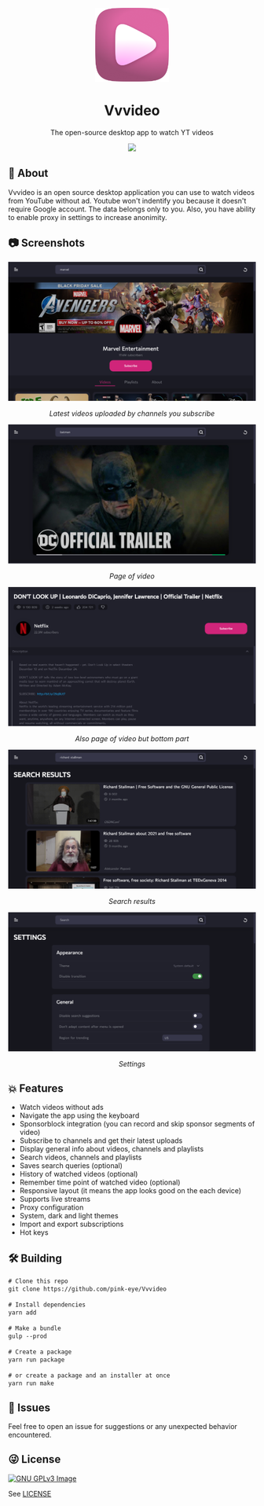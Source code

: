 <p align="center"><img src="assets/icons/png/256x256.png" width="150"></p>

<h1 align="center">Vvvideo</h1>

<p align="center">The open-source desktop app to watch YT videos</p>

<p align="center">
<a href="https://www.gnu.org/licenses/gpl-3.0" alt="License: GPLv3">
<img src="https://img.shields.io/badge/License-GPL%20v3-blue.svg">
</a>
</p>

## 📄 About

Vvvideo is an open source desktop application you can use to watch videos from YouTube without ad. Youtube won't indentify you because it doesn't require Google account. The data belongs only to you. Also, you have ability to enable proxy in settings to increase anonimity.

## 📷 Screenshots

![Screenshot-Latest](<./assets/screenshots/screenshot(2).png>)

<p align="center"><em>Latest videos uploaded by channels you subscribe</em></p>

![Screenshot-Video](<./assets/screenshots/screenshot(3).png>)

<p align="center"><em>Page of video</em></p>

![Screenshot-Channel](<./assets/screenshots/screenshot(4).png>)

<p align="center"><em>Also page of video but bottom part</em></p>

![Screenshot-Trending](<./assets/screenshots/screenshot(1).png>)

<p align="center"><em>Search results</em></p>

![Screenshot-Settings](<./assets/screenshots/screenshot(5).png>)

<p align="center"><em>Settings</em></p>

## 💥 Features

-   Watch videos without ads
-   Navigate the app using the keyboard
-   Sponsorblock integration (you can record and skip sponsor segments of video)
-   Subscribe to channels and get their latest uploads
-   Display general info about videos, channels and playlists
-   Search videos, channels and playlists
-   Saves search queries (optional)
-   History of watched videos (optional)
-   Remember time point of watched video (optional)
-   Responsive layout (it means the app looks good on the each device)
-   Supports live streams
-   Proxy configuration
-   System, dark and light themes
-   Import and export subscriptions
-   Hot keys

## 🛠️ Building

```
# Clone this repo
git clone https://github.com/pink-eye/Vvvideo

# Install dependencies
yarn add

# Make a bundle
gulp --prod

# Create a package
yarn run package

# or create a package and an installer at once
yarn run make
```

## 🙏 Issues

Feel free to open an issue for suggestions or any unexpected behavior encountered.

## 😜 License

[![GNU GPLv3 Image](https://www.gnu.org/graphics/gplv3-127x51.png)](https://www.gnu.org/licenses/gpl-3.0.en.html)

See [LICENSE](https://github.com/pink-eye/Vvvideo/blob/main/LICENSE)

